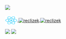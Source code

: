   ##
<div >
  <a href="https://github.com/Reclizek">
  <img height="180em" src="https://github-readme-stats.vercel.app/api?username=Reclizek&show_icons=true&theme=tokyonight&include_all_commits=true&count_private=true"/>
         
</div>
  <div style="display: inline_block"><br>
  <img align="center" alt="reclizek" height="30" width="40" src="https://raw.githubusercontent.com/devicons/devicon/master/icons/react/react-original.svg">
  <img align="center" alt="reclizek" height="40" width="40"  src="https://cdn.jsdelivr.net/gh/devicons/devicon/icons/linux/linux-original.svg" />
  <img align="center" alt="reclizek" height="30" width="40" src="https://flutterappdev.com/wp-content/uploads/2019/01/Screen-Shot-2019-01-25-at-12.54.42-PM.png"/>
   </div>
  
   <div> 

  <a href = "mailto:reclizek@gmail.com"><img src="https://img.shields.io/badge/-Gmail-%23333?style=for-the-badge&logo=gmail&logoColor=white" target="_blank"></a>
  <a href="https://www.linkedin.com/in/reclizek/" target="_blank"><img src="https://img.shields.io/badge/-LinkedIn-%230077B5?style=for-the-badge&logo=linkedin&logoColor=white" target="_blank"></a> 
    
    
